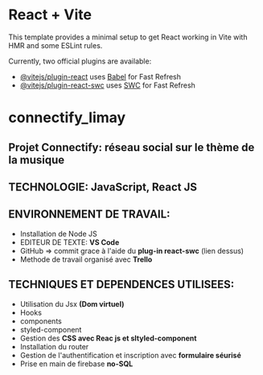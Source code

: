 # React + Vite

This template provides a minimal setup to get React working in Vite with HMR and some ESLint rules.

Currently, two official plugins are available:

- [@vitejs/plugin-react](https://github.com/vitejs/vite-plugin-react/blob/main/packages/plugin-react/README.md) uses [Babel](https://babeljs.io/) for Fast Refresh
- [@vitejs/plugin-react-swc](https://github.com/vitejs/vite-plugin-react-swc) uses [SWC](https://swc.rs/) for Fast Refresh
# connectify_limay

## Projet Connectify: réseau social sur le thème de la musique

## TECHNOLOGIE: JavaScript, React JS

## ENVIRONNEMENT DE TRAVAIL:
- Installation de Node JS
- EDITEUR DE TEXTE: **VS Code**
- GitHub => commit grace à l'aide du **plug-in react-swc** (lien dessus)
- Methode de travail organisé avec **Trello**

## TECHNIQUES ET DEPENDENCES UTILISEES:
- Utilisation du Jsx **(Dom virtuel)**
- Hooks
- components
- styled-component
- Gestion des **CSS avec Reac js et sltyled-component**
- Installation du router
- Gestion de l'authentification et inscription avec **formulaire séurisé**
- Prise en main de firebase **no-SQL**

